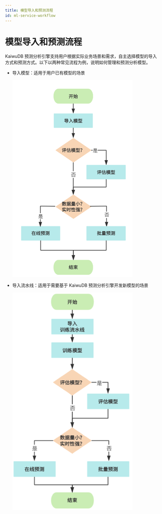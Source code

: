 ```yaml
---
title: 模型导入和预测流程
id: ml-service-workflow
---
```


# 模型导入和预测流程

KaiwuDB 预测分析引擎支持用户根据实际业务场景和需求，自主选择模型的导入方式和预测方式。以下以两种常见流程为例，说明如何管理和预测分析模型。

- 导入模型：适用于用户已有模型的场景

    ![](../static/ml-service/HgLGbARwmoWTNNx9DPJcYnKenhg.png)

- 导入流水线：适用于需要基于 KaiwuDB 预测分析引擎开发新模型的场景

    ![](../static/ml-service/Y4yKbmRt2onG4mxPCXlcIvp4nUf.png)
